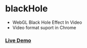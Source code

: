 # blackHole
* WebGL Black Hole Effect In Video
* Video format suport in Chrome
### [Live Demo](https://raidan00.github.io/blackHole/index.html)
